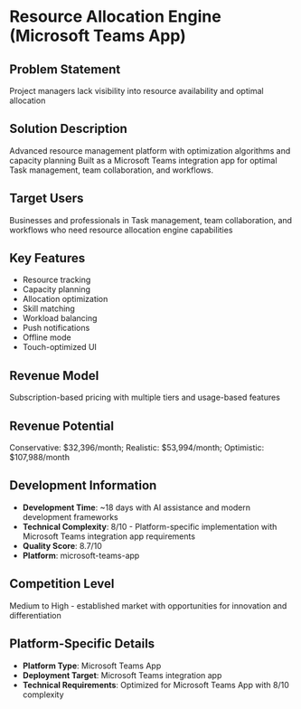 # Resource Allocation Engine (Microsoft Teams App)

## Problem Statement
Project managers lack visibility into resource availability and optimal allocation

## Solution Description
Advanced resource management platform with optimization algorithms and capacity planning Built as a Microsoft Teams integration app for optimal Task management, team collaboration, and workflows.

## Target Users
Businesses and professionals in Task management, team collaboration, and workflows who need resource allocation engine capabilities

## Key Features
- Resource tracking
- Capacity planning
- Allocation optimization
- Skill matching
- Workload balancing
- Push notifications
- Offline mode
- Touch-optimized UI

## Revenue Model
Subscription-based pricing with multiple tiers and usage-based features

## Revenue Potential
Conservative: $32,396/month; Realistic: $53,994/month; Optimistic: $107,988/month

## Development Information
- **Development Time**: ~18 days with AI assistance and modern development frameworks
- **Technical Complexity**: 8/10 - Platform-specific implementation with Microsoft Teams integration app requirements
- **Quality Score**: 8.7/10
- **Platform**: microsoft-teams-app

## Competition Level
Medium to High - established market with opportunities for innovation and differentiation

## Platform-Specific Details
- **Platform Type**: Microsoft Teams App
- **Deployment Target**: Microsoft Teams integration app
- **Technical Requirements**: Optimized for Microsoft Teams App with 8/10 complexity
